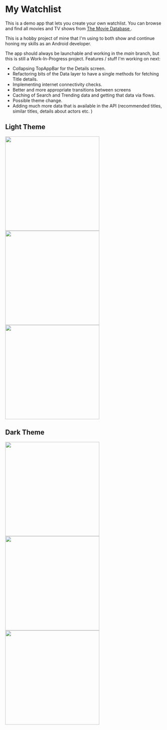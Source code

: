 # My Watchlist
This is a demo app that lets you create your own watchlist. You can browse and find all movies and TV shows from [The Movie Database ](https://www.themoviedb.org/ "The Movie Database").

This is a hobby project of mine that I'm using to both show and continue honing my skills as an Android developer. 

The app should always be launchable and working in the *main* branch, but this is still a Work-In-Progress project. Features / stuff I'm working on next:
- Collapsing TopAppBar for the Details screen.
- Refactoring bits of the Data layer to have a single methods for fetching Title details.
- Implementing internet connectivity checks.
- Better and more appropriate transitions between screens
- Caching of Search and Trending data and getting that data via flows.
- Possible theme change.
- Adding much more data that is available in the API (recommended titles, similar titles, details about actors etc. )

## Light Theme

<img src="https://user-images.githubusercontent.com/34347984/212759648-903e3147-7f9e-4968-9157-9e17c34b5890.jpg" width="300"/><img src="https://user-images.githubusercontent.com/34347984/212759652-24d1ff71-e1b6-4a66-afbd-84f7acf22e03.jpg" width="300"/><img src="https://user-images.githubusercontent.com/34347984/212759654-89df1db2-86fa-44fe-8d12-3920741d41da.jpg" width="300"/>

## Dark Theme

<img src="https://user-images.githubusercontent.com/34347984/212759656-f43ab28d-1bcb-49a1-9d6e-c1ca95c9b675.jpg" width="300"/><img src="https://user-images.githubusercontent.com/34347984/212759657-208b6432-0a00-4edf-bd7f-94dab7c96bc0.jpg" width="300"/><img src="https://user-images.githubusercontent.com/34347984/212759660-ede99931-6aac-4f32-86c8-be35219c9b5a.jpg" width="300"/>
